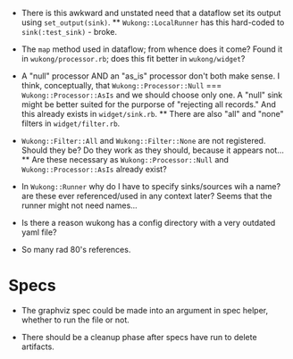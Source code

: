 * There is this awkward and unstated need that a dataflow set its output using `set_output(sink)`.
** `Wukong::LocalRunner` has this hard-coded to `sink(:test_sink)` - broke.

* The `map` method used in dataflow; from whence does it come? Found it in `wukong/processor.rb`; does this fit better in `wukong/widget`?

* A "null" processor AND an "as_is" processor don't both make sense. I think, conceptually, that `Wukong::Processor::Null` === `Wukong::Processor::AsIs` and we should choose only one. A "null" sink might be better suited for the purporse of "rejecting all records." And this already exists in `widget/sink.rb`. 
** There are also "all" and "none" filters in `widget/filter.rb`.

* `Wukong::Filter::All` and `Wukong::Filter::None` are not registered. Should they be? Do they work as they should, because it appears not...
** Are these necessary as `Wukong::Processor::Null` and `Wukong::Processor::AsIs` already exist?

* In `Wukong::Runner` why do I have to specify sinks/sources wih a name? are these ever referenced/used in any context later? Seems that the runner might not need names...

* Is there a reason wukong has a config directory with a very outdated yaml file?

* So many rad 80's references.

# Specs

* The graphviz spec could be made into an argument in spec helper, whether to run the file or not.

* There should be a cleanup phase after specs have run to delete artifacts. 


